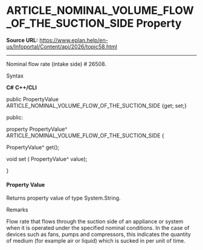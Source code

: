 # ARTICLE_NOMINAL_VOLUME_FLOW_OF_THE_SUCTION_SIDE Property

**Source URL:** https://www.eplan.help/en-us/Infoportal/Content/api/2026/topic58.html

---

Nominal flow rate (intake side) # 26508.

Syntax

**C#**
**C++/CLI**


public PropertyValue ARTICLE_NOMINAL_VOLUME_FLOW_OF_THE_SUCTION_SIDE {get; set;}

public:

property PropertyValue^ ARTICLE_NOMINAL_VOLUME_FLOW_OF_THE_SUCTION_SIDE {

   PropertyValue^ get();

   void set (    PropertyValue^ value);

}


#### Property Value

Returns property value of type System.String.

Remarks

Flow rate that flows through the suction side of an appliance or system when it is operated under the specified nominal conditions. In the case of devices such as fans, pumps and compressors, this indicates the quantity of medium (for example air or liquid) which is sucked in per unit of time.
